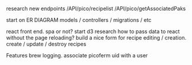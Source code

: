research new endpoints
/API/pico/recipelist
/API/pico/getAssociatedPaks

start on ER DIAGRAM
  models / controllers / migrations / etc

react front end.
  spa or not?
  start d3 research
  how to pass data to react without the page reloading?
  build a nice form for recipe editing / creation.
  create / update / destroy recipes

Features
  brew logging.
  associate picoferm uid with a user
